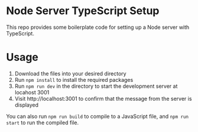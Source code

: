 # Node Server TypeScript Setup
This repo provides some boilerplate code for setting up a Node server with TypeScript.

# Usage
1. Download the files into your desired directory
2. Run `npm install` to install the required packages
3. Run `npm run dev` in the directory to start the development server at locahost 3001
4. Visit http://localhost:3001 to confirm that the message from the server is displayed

You can also run `npm run build` to compile to a JavaScript file, and `npm run start` to run the compiled file.